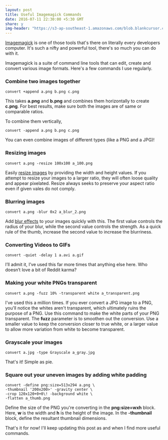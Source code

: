 ```yaml
---
layout: post
title: Useful Imagemagick Commands
date: 2016-07-11 22:30:00 +5:30 GMT
share: y
img-header: "https://s3-ap-southeast-1.amazonaws.com/blob.blankcursor.com/uploads/medium/766/26cfedf2-b476-4bcf-8357-594d29c579e4.png"
---
```


[Imagemagick](http://www.imagemagick.org/script/index.php) is one of those tools
that's there on literally every developers computer. It's such a nifty and
powerful tool, there's so much you can do with it.

Imagemagick is a suite of command line tools that can edit, create and convert
various image formats. Here's a few commands I use regularly.

### Combine two images together

```
convert +append a.png b.png c.png
```
This takes **a.png** and **b.png** and combines them horizontally to create **c.png**.
For best results, make sure both the images are of same or comparable ratios.

To combine them vertically,

```
convert -append a.png b.png c.png
```

You can even combine images of different types (like a PNG and a JPG)!

### Resizing images

```
convert a.png -resize 100x100 a_100.png
```

Easily [resize images](http://www.imagemagick.org/Usage/resize/) by providing
the width and height values. If you attempt to resize your images to a larger
ratio, they will often loose quality and appear pixelated. Resize always seeks
to preserve your aspect ratio even if given vales do not comply.

### Blurring images

```
convert a.png -blur 0x2 a_blur_2.png
```

Add [blur effects](http://www.imagemagick.org/Usage/blur/) to your images
quickly with this. The first value controls the radius of your blur, while the
second value controls the strength. As a quick rule of the thumb, increase the
second value to increase the blurriness.

### Converting Videos to GIFs

```
convert -quiet -delay 1 a.avi a.gif
```

I’ll admit it, I’ve used this far more times that anything else here. Who doesn’t love a bit of Reddit karma?

### Making your white PNGs transparent

```
convert a.png -fuzz 10% -transparent white a_transparent.png
```

I've used this a million times. If you ever convert a JPG image to a PNG, you'll
notice the whites aren't transparent, which ultimately ruins the purpose of a PNG.
Use this command to make the white parts of your PNG transparent. The **fuzz**
parameter is to smoothen out the conversion. Use a smaller value to keep the conversion
closer to true white, or a larger value to allow more variation from white to become
transparent.

### Grayscale your images

```
convert a.jpg -type Grayscale a_gray.jpg
```

That's it! Simple as pie.

### Square out your uneven images by adding white padding

```
convert -define png:size=513x294 a.png \
-thumbnail '200x200>' -gravity center \
-crop 120x120+0+0\! -background white \
-flatten a_thumb.png
```

Define the size of the PNG you're converting in the **png:size=wxh** block. Here,
**w** is the width and **h** is the height of the image. In the **-thumbnail**
block, define the resultant thumbnail dimensions.

That's it for now! I'll keep updating this post as and when I find more useful
commands.

